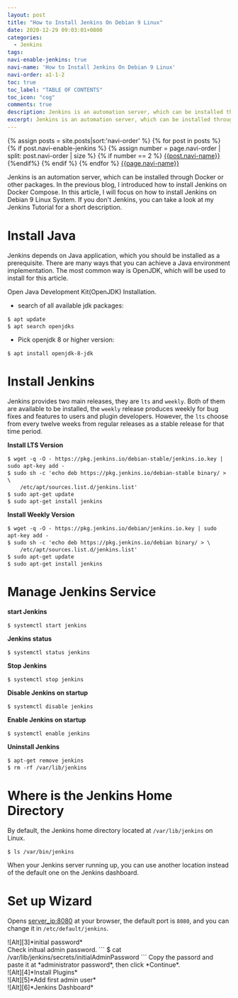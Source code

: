 ```yaml
---
layout: post
title: "How to Install Jenkins On Debian 9 Linux"
date: 2020-12-29 09:03:01+0800
categories:
  - Jenkins
tags:
navi-enable-jenkins: true
navi-name: 'How to Install Jenkins On Debian 9 Linux'
navi-order: a1-1-2
toc: true
toc_label: "TABLE OF CONTENTS"
toc_icon: "cog"
comments: true
description: Jenkins is an automation server, which can be installed through Docker or other packages. In the previous blog, I introduced how to install Jenkins on Docker Compose. In this article, I will focus on how to install Jenkins on Debian 9 Linux System. If you don't Jenkins, you can take a look at my Jenkins Tutorial for a short description.
excerpt: Jenkins is an automation server, which can be installed through Docker or other packages. In the previous blog, I introduced how to install Jenkins on Docker Compose. In this article, I will focus on how to install Jenkins on Debian 9 Linux System. If you don't Jenkins, you can take a look at my Jenkins Tutorial for a short description.
---
```

<!--navigation bar-->
<div class='navi-link-container'>
  {% assign posts = site.posts|sort:'navi-order' %}
  {% for post in posts %}
    {% if post.navi-enable-jenkins %}
        {% assign number = page.navi-order | split: post.navi-order | size %}
        {% if number == 2 %}
            <a href="{{ site.baseurl }}{{ post.url }}" class='navi-link'>{{post.navi-name}}</a>
        {%endif%}
    {% endif %}
  {% endfor %}
<a class='navi-link' href="">{{page.navi-name}}</a>
</div>
<!--navigation bar-->

Jenkins is an automation server, which can be installed through Docker or other packages. In the previous blog, I introduced how to install Jenkins on Docker Compose. In this article, I will focus on how to install Jenkins on Debian 9 Linux System. If you don't Jenkins, you can take a look at my Jenkins Tutorial for a short description.

# Install Java
Jenkins depends on Java application, which you should be installed as a prerequisite. There are many ways that you can achieve a Java environment implementation. The most common way is OpenJDK, which will be used to install for this article.

Open Java Development Kit(OpenJDK) Installation.

* search of all available jdk packages:
```
$ apt update
$ apt search openjdks
```

* Pick openjdk 8 or higher version:
```
$ apt install openjdk-8-jdk
```

# Install Jenkins
Jenkins provides two main releases, they are `lts` and `weekly`. Both of them are available to be installed, the `weekly` release produces weekly for bug fixes and features to users and plugin developers. However, the `lts` choose from every twelve weeks from regular releases as a stable release for that time period. 

**Install LTS Version**
```
$ wget -q -O - https://pkg.jenkins.io/debian-stable/jenkins.io.key | sudo apt-key add -
$ sudo sh -c 'echo deb https://pkg.jenkins.io/debian-stable binary/ > \
    /etc/apt/sources.list.d/jenkins.list'
$ sudo apt-get update
$ sudo apt-get install jenkins
```

**Install Weekly Version**
```
$ wget -q -O - https://pkg.jenkins.io/debian/jenkins.io.key | sudo apt-key add -
$ sudo sh -c 'echo deb https://pkg.jenkins.io/debian binary/ > \
    /etc/apt/sources.list.d/jenkins.list'
$ sudo apt-get update
$ sudo apt-get install jenkins
```

# Manage Jenkins Service

**start Jenkins**
```
$ systemctl start jenkins
```

**Jenkins status**
```
$ systemctl status jenkins
```

**Stop Jenkins**
```
$ systemctl stop jenkins
```

**Disable Jenkins on startup**
```
$ systemctl disable jenkins
```

**Enable Jenkins on startup**
```
$ systemctl enable jenkins
```

**Uninstall Jenkins**
```
$ apt-get remove jenkins
$ rm -rf /var/lib/jenkins
```

# Where is the Jenkins Home Directory
By default, the Jenkins home directory located at `/var/lib/jenkins` on Linux. 
```
$ ls /var/bin/jenkins
```
When your Jenkins server running up, you can use another location instead of the default one on the Jenkins dashboard.

# Set up Wizard
Opens [server_ip:8080][2] at your browser, the default port is `8080`, and you can change it in `/etc/default/jenkins`.

<div class="imgcenter" markdown="1">
![Alt][3]*initial password*
</div>
Check initual admin password.
```
$ cat /var/lib/jenkins/secrets/initialAdminPassword
```
Copy the passord and paste it at *administrator password*, then click *Continue*.

<div class="imgcenter" markdown="1">
![Alt][4]*Install Plugins*
</div>

<div class="imgcenter" markdown="1">
![Alt][5]*Add first admin user*
</div>

<div class="imgcenter" markdown="1">
![Alt][6]*Jenkins Dashboard*
</div>

[2]: http://server_ip:8080
[3]: /public/img/2020-12-29-how-to-install-jenkins-on-debian-9-a.png
[4]: /public/img/2020-12-29-how-to-install-jenkins-on-debian-9-b.png
[5]: /public/img/2020-12-29-how-to-install-jenkins-on-debian-9-c.png
[6]: /public/img/2020-12-29-how-to-install-jenkins-on-debian-9-d.png
